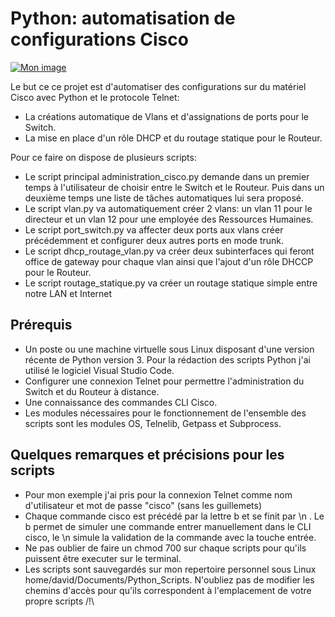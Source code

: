# Python: automatisation de configurations Cisco

<a href="https://www.casimages.com/i/20011805252325065016607769.png.html" target="_blank" title="Mon image"><img src="https://nsm09.casimages.com/img/2020/01/18//20011805252325065016607769.png" border="0" alt="Mon image" /></a>

Le but ce ce projet est d'automatiser des configurations sur du matériel Cisco avec Python et le protocole Telnet: 
* La créations automatique de Vlans et d'assignations de ports pour le Switch.
* La mise en place d'un rôle DHCP et du routage statique pour le Routeur. 

Pour ce faire on dispose de plusieurs scripts: 
* Le script principal administration_cisco.py demande dans un premier temps à l'utilisateur de choisir entre le Switch et le Routeur. Puis dans un deuxième temps une liste de tâches automatiques lui sera proposé.
* Le script vlan.py va automatiquement créer 2 vlans: un vlan 11 pour le directeur et un vlan 12 pour une employée des Ressources Humaines.
* Le script port_switch.py va affecter deux ports aux vlans créer précédemment et configurer deux autres ports en mode trunk.
* Le script dhcp_routage_vlan.py va créer deux subinterfaces qui feront office de gateway pour chaque vlan ainsi que l'ajout d'un rôle DHCCP pour le Routeur.
* Le script routage_statique.py va créer un routage statique simple entre notre LAN et Internet


## Prérequis

* Un poste ou une machine virtuelle sous Linux disposant d'une version récente de Python version 3. Pour la rédaction des scripts Python j'ai utilisé le logiciel Visual Studio Code.
* Configurer une connexion Telnet pour permettre l'administration du Switch et du Routeur à distance.
* Une connaissance des commandes CLI Cisco.
* Les modules nécessaires pour le fonctionnement de l'ensemble des scripts sont les modules OS, Telnelib, Getpass et Subprocess. 



## Quelques remarques et précisions pour les scripts

* Pour mon exemple j'ai pris pour la connexion Telnet comme nom d'utilisateur et mot de passe "cisco" (sans les guillemets)
* Chaque commande cisco est précédé par la lettre b et se finit par \n . Le b permet de simuler une commande entrer manuellement dans le CLI cisco, le \n simule la validation de la commande avec la touche entrée.
* Ne pas oublier de faire un chmod 700 sur chaque scripts pour qu'ils puissent être executer sur le terminal.
* Les scripts sont sauvegardés sur mon repertoire personnel sous Linux home/david/Documents/Python_Scripts. N'oubliez pas de modifier les chemins d'accès pour qu'ils correspondent à l'emplacement de votre propre scripts /!\


